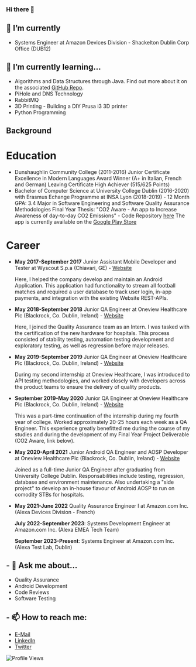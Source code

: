 ### Hi there 👋
## 🔭 I’m currently 
- Systems Engineer at Amazon Devices Division - Shackelton Dublin Corp Office (DUB12)

## 🌱 I’m currently learning...
- Algorithms and Data Structures through Java. Find out more about it on the associated [GitHub Repo](https://github.com/XeroHero/Common-Sense-Data-Structures-and-Algorithms).
- PiHole and DNS Technology
- RabbitMQ
- 3D Printing - Building a DIY Prusa i3 3D printer
- Python Programming
## Background
# Education
* Dunshaughlin Community College (2011-2016)
  Junior Certificate Excellence in Modern Languages Award Winner (A+ in Italian, French and German)
  Leaving Certificate High Achiever (515/625 Points)
* Bachelor of Computer Science at University College Dublin (2016-2020) with Erasmus Echange Programme at INSA Lyon (2018-2019) - 12 Month
  GPA: 3.4
  Major in Software Engineering and Software Quality Assurance Methodologies 
  Final Year Thesis: "CO2 Aware - An app to Increase Awareness of day-to-day CO2 Emissions" - Code Repository [here](https://github.com/XeroHero/CO2Aware)
    The app is currently available on the [Google Play Store](https://play.google.com/store/apps/details?id=example.devtips.senddatatoactivity)
  

# Career
* **May 2017-September 2017** Junior Assistant Mobile Developer and Tester at Wyscout S.p.a (Chiavari, GE) - [Website](https://wyscout.com)

  Here, I helped the company develop and maintain an Android Application. This application had functionality to stream all football matches and required a user database to track user login, in-app payments, and integration with the existing Website REST-APIs.
* **May 2018-September 2018** Junior QA Engineer at Oneview Healthcare Plc (Blackrock, Co. Dublin, Ireland) - [Website](https://oneviewhealthcare.com)

  Here, I joined the Quality Assurance team as an Intern. I was tasked with the certification of the new hardware for hospitals. This process consisted of stability testing, automation testing development and exploratory testing, as well as regression before major releases.
* **May 2019-September 2019** Junior QA Engineer at Oneview Healthcare Plc (Blackrock, Co. Dublin, Ireland) - [Website](https://oneviewhealthcare.com)

  During my second internship at Oneview Healthcare, I was introduced to API testing methodologies, and worked closely with developers across the product teams to ensure the delivery of quality products. 
* **September 2019-May 2020** Junior QA Engineer at Oneview Healthcare Plc (Blackrock, Co. Dublin, Ireland) - [Website](https://oneviewhealthcare.com)

  This was a part-time continuation of the internship during my fourth year of college. Worked approximately 20-25 hours each week as a QA Engineer. This experience greatly benefitted me during the course of my studies and during the development of my Final Year Project Deliverable (CO2 Aware, link below). 
* **May 2020-April 2021** Junior Android QA Engineer and AOSP Developer at Oneview Healthcare Plc (Blackrock, Co. Dublin, Ireland) - [Website](https://oneviewhealthcare.com)

  Joined as a full-time Junior QA Engineer after graduating from University College Dublin. Responsabilities include testing, regression, database and environment maintenance. 
  Also undertaking a "side project" to develop an in-house flavour of Android AOSP to run on comodity STBs for hospitals.
  
 * **May 2021-June 2022** Quality Assurance Engineer I at Amazon.com Inc. (Alexa Devices Division - French)
   
   **July 2022-September 2023**: Systems Development Engineer at Amazon.com Inc. (Alexa EMEA Tech Team)

   **September 2023-Present**: Systems Engineer at Amazon.com Inc. (Alexa Test Lab, Dublin)

## - 💬 Ask me about...
* Quality Assurance
* Android Development
* Code Reviews
* Software Testing

## - 📫 How to reach me: 
* [E-Mail](mailto:Lorenzo.battilocchi@ucdconnect.ie)
* [LinkedIn](https://www.linkedin.com/in/lorenzo-battilocchi-197888104/)
* [Twitter](https://twitter.com/x3rohero)


 ![Profile Views](https://profile-counter.glitch.me/xerohero/count.svg)
